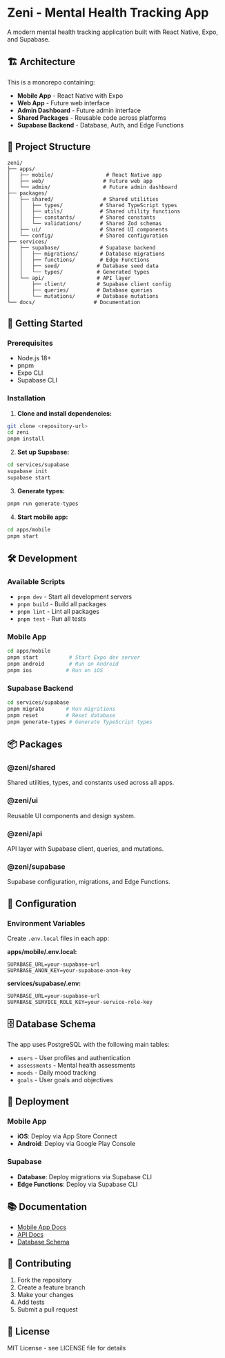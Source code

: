 # Zeni - Mental Health Tracking App

A modern mental health tracking application built with React Native, Expo, and Supabase.

## 🏗️ Architecture

This is a monorepo containing:

- **Mobile App** - React Native with Expo
- **Web App** - Future web interface
- **Admin Dashboard** - Future admin interface
- **Shared Packages** - Reusable code across platforms
- **Supabase Backend** - Database, Auth, and Edge Functions

## 📁 Project Structure

```
zeni/
├── apps/
│   ├── mobile/                 # React Native app
│   ├── web/                   # Future web app
│   └── admin/                 # Future admin dashboard
├── packages/
│   ├── shared/                # Shared utilities
│   │   ├── types/            # Shared TypeScript types
│   │   ├── utils/            # Shared utility functions
│   │   ├── constants/        # Shared constants
│   │   └── validations/      # Shared Zod schemas
│   ├── ui/                   # Shared UI components
│   └── config/               # Shared configuration
├── services/
│   ├── supabase/             # Supabase backend
│   │   ├── migrations/       # Database migrations
│   │   ├── functions/        # Edge Functions
│   │   ├── seed/            # Database seed data
│   │   └── types/           # Generated types
│   └── api/                 # API layer
│       ├── client/          # Supabase client config
│       ├── queries/         # Database queries
│       └── mutations/       # Database mutations
└── docs/                   # Documentation
```

## 🚀 Getting Started

### Prerequisites

- Node.js 18+
- pnpm
- Expo CLI
- Supabase CLI

### Installation

1. **Clone and install dependencies:**

```bash
git clone <repository-url>
cd zeni
pnpm install
```

2. **Set up Supabase:**

```bash
cd services/supabase
supabase init
supabase start
```

3. **Generate types:**

```bash
pnpm run generate-types
```

4. **Start mobile app:**

```bash
cd apps/mobile
pnpm start
```

## 🛠️ Development

### Available Scripts

- `pnpm dev` - Start all development servers
- `pnpm build` - Build all packages
- `pnpm lint` - Lint all packages
- `pnpm test` - Run all tests

### Mobile App

```bash
cd apps/mobile
pnpm start          # Start Expo dev server
pnpm android        # Run on Android
pnpm ios           # Run on iOS
```

### Supabase Backend

```bash
cd services/supabase
pnpm migrate       # Run migrations
pnpm reset         # Reset database
pnpm generate-types # Generate TypeScript types
```

## 📦 Packages

### @zeni/shared

Shared utilities, types, and constants used across all apps.

### @zeni/ui

Reusable UI components and design system.

### @zeni/api

API layer with Supabase client, queries, and mutations.

### @zeni/supabase

Supabase configuration, migrations, and Edge Functions.

## 🔧 Configuration

### Environment Variables

Create `.env.local` files in each app:

**apps/mobile/.env.local:**

```
SUPABASE_URL=your-supabase-url
SUPABASE_ANON_KEY=your-supabase-anon-key
```

**services/supabase/.env:**

```
SUPABASE_URL=your-supabase-url
SUPABASE_SERVICE_ROLE_KEY=your-service-role-key
```

## 🗄️ Database Schema

The app uses PostgreSQL with the following main tables:

- `users` - User profiles and authentication
- `assessments` - Mental health assessments
- `moods` - Daily mood tracking
- `goals` - User goals and objectives

## 🚀 Deployment

### Mobile App

- **iOS**: Deploy via App Store Connect
- **Android**: Deploy via Google Play Console

### Supabase

- **Database**: Deploy migrations via Supabase CLI
- **Edge Functions**: Deploy via Supabase CLI

## 📚 Documentation

- [Mobile App Docs](./apps/mobile/README.md)
- [API Docs](./services/api/README.md)
- [Database Schema](./services/supabase/README.md)

## 🤝 Contributing

1. Fork the repository
2. Create a feature branch
3. Make your changes
4. Add tests
5. Submit a pull request

## 📄 License

MIT License - see LICENSE file for details
